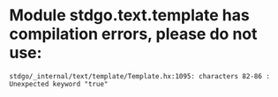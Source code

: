 # Module stdgo.text.template has compilation errors, please do not use:
```
stdgo/_internal/text/template/Template.hx:1095: characters 82-86 : Unexpected keyword "true"

```

